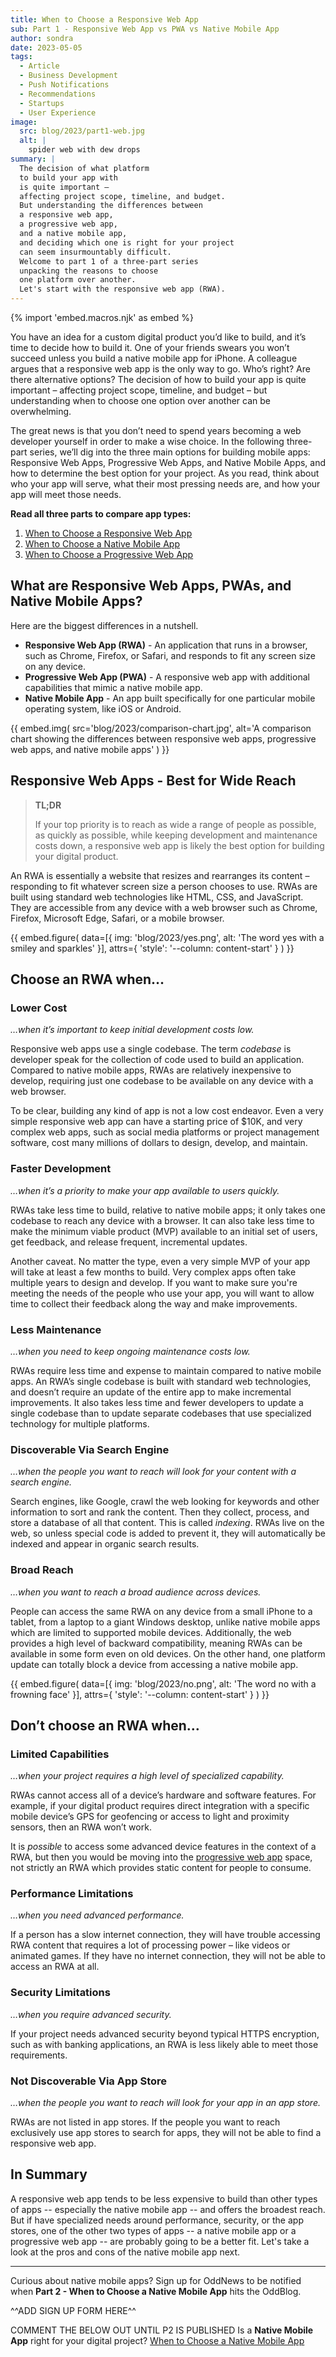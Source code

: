 ```yaml
---
title: When to Choose a Responsive Web App
sub: Part 1 - Responsive Web App vs PWA vs Native Mobile App
author: sondra
date: 2023-05-05
tags:
  - Article
  - Business Development
  - Push Notifications
  - Recommendations
  - Startups
  - User Experience
image:
  src: blog/2023/part1-web.jpg
  alt: |
    spider web with dew drops
summary: |
  The decision of what platform
  to build your app with
  is quite important –
  affecting project scope, timeline, and budget.
  But understanding the differences between
  a responsive web app,
  a progressive web app,
  and a native mobile app,
  and deciding which one is right for your project
  can seem insurmountably difficult.
  Welcome to part 1 of a three-part series
  unpacking the reasons to choose
  one platform over another.
  Let's start with the responsive web app (RWA).
---
```

{% import 'embed.macros.njk' as embed %}

You have an idea for a custom digital product you’d like to build, and it’s time to decide how to build it. One of your friends swears you won’t succeed unless you build a native mobile app for iPhone. A colleague argues that a responsive web app is the only way to go. Who’s right? Are there alternative options? The decision of how to build your app is quite important – affecting project scope, timeline, and budget – but understanding when to choose one option over another can be overwhelming.

The great news is that you don’t need to spend years becoming a web developer yourself in order to make a wise choice. In the following three-part series, we’ll dig into the three main options for building mobile apps: Responsive Web Apps, Progressive Web Apps, and Native Mobile Apps, and how to determine the best option for your project. As you read, think about who your app will serve, what their most pressing needs are, and how your app will meet those needs.

**Read all three parts to compare app types:**


1. [When to Choose a Responsive Web App](/2023/05/05/when-to-choose-a-responsive-web-app/)
2. [When to Choose a Native Mobile App](/2023/06/07/when-to-choose-a-native-mobile-app/)
3. [When to Choose a Progressive Web App](/2023/07/05/when-to-choose-a-progressive-web-app/)


## What are Responsive Web Apps, PWAs, and Native Mobile Apps?
Here are the biggest differences in a nutshell.

- **Responsive Web App (RWA)** - An application that runs in a browser, such as Chrome, Firefox, or Safari, and responds to fit any screen size on any device.
- **Progressive Web App (PWA)** - A responsive web app with additional capabilities that mimic a native mobile app.
- **Native Mobile App** - An app built specifically for one particular mobile operating system, like iOS or Android.


{{ embed.img(
  src='blog/2023/comparison-chart.jpg',
  alt='A comparison chart showing the differences between
  responsive web apps, progressive web apps, and native
  mobile apps'
) }}


## Responsive Web Apps - Best for Wide Reach

> **TL;DR**
>
> If your top priority is to reach as wide a range of
> people as possible, as quickly as possible, while keeping
> development and maintenance costs down, a responsive web app is
> likely the best option for building your digital product.

An RWA is essentially a website that resizes and rearranges its content – responding to fit whatever screen size a person chooses to use. RWAs are built using standard web technologies like HTML, CSS, and JavaScript. They are accessible from any device with a web browser such as Chrome, Firefox, Microsoft Edge, Safari, or a mobile browser.

{{ embed.figure(
  data=[{
    img: 'blog/2023/yes.png',
    alt: 'The word yes with a smiley and sparkles'
  }],
  attrs={
    'style': '--column: content-start'
  }
) }}

## Choose an RWA when…
### Lower Cost
*…when it’s important to keep initial development costs low.*

Responsive web apps use a single codebase. The term *codebase* is developer speak for the collection of code used to build an application. Compared to native mobile apps, RWAs are relatively inexpensive to develop, requiring just one codebase to be available on any device with a web browser.

To be clear, building any kind of app is not a low cost endeavor. Even a very simple responsive web app can have a starting price of $10K, and very complex web apps, such as social media platforms or project management software, cost many millions of dollars to design, develop, and maintain.

### Faster Development
*…when it’s a priority to make your app available to users quickly.*

RWAs take less time to build, relative to native mobile apps; it only takes one codebase to reach any device with a browser. It can also take less time to make the minimum viable product (MVP) available to an initial set of users, get feedback, and release frequent, incremental updates.

Another caveat. No matter the type, even a very simple MVP of your app will take at least a few months to build. Very complex apps often take multiple years to design and develop. If you want to make sure you're meeting the needs of the people who use your app, you will want to allow time to collect their feedback along the way and make improvements.

### Less Maintenance
*…when you need to keep ongoing maintenance costs low.*

RWAs require less time and expense to maintain compared to native mobile apps. An RWA’s single codebase is built with standard web technologies, and doesn’t require an update of the entire app to make incremental improvements. It also takes less time and fewer developers to update a single codebase than to update separate codebases that use specialized technology for multiple platforms.

### Discoverable Via Search Engine
*…when the people you want to reach will look for your content with a search engine.*

Search engines, like Google, crawl the web looking for keywords and other information to sort and rank the content. Then they collect, process, and store a database of all that content. This is called *indexing*. RWAs live on the web, so unless special code is added to prevent it, they will automatically be indexed and appear in organic search results.

### Broad Reach
*…when you want to reach a broad audience across devices.*

People can access the same RWA on any device from a small iPhone to a tablet, from a laptop to a giant Windows desktop, unlike native mobile apps which are limited to supported mobile devices. Additionally, the web provides a high level of backward compatibility, meaning RWAs can be available in some form even on old devices. On the other hand, one platform update can totally block a device from accessing a native mobile app.

{{ embed.figure(
  data=[{
    img: 'blog/2023/no.png',
    alt: 'The word no with a frowning face'
  }],
  attrs={
    'style': '--column: content-start'
  }
) }}

## Don’t choose an RWA when…
### Limited Capabilities
*…when your project requires a high level of specialized capability.*

RWAs cannot access all of a device’s hardware and software features. For example, if your digital product requires direct integration with a specific mobile device’s GPS for geofencing or access to light and proximity sensors, then an RWA won’t work.

It is *possible* to access some advanced device features in the context of a RWA, but then you would be moving into the [progressive web app](/2023/07/05/when-to-choose-a-progressive-web-app/) space, not strictly an RWA which provides static content for people to consume.



### Performance Limitations
*…when you need advanced performance.*

If a person has a slow internet connection, they will have trouble accessing RWA content that requires a lot of processing power – like videos or animated games. If they have no internet connection, they will not be able to access an RWA at all.

### Security Limitations
*…when you require advanced security.*

If your project needs advanced security beyond typical HTTPS encryption, such as with banking applications, an RWA is less likely able to meet those requirements.

### Not Discoverable Via App Store
*…when the people you want to reach will look for your app in an app store.*

RWAs are not listed in app stores. If the people you want to reach exclusively use app stores to search for apps, they will not be able to find a responsive web app.


## In Summary
A responsive web app tends to be less expensive to build than other types of apps -- especially the native mobile app -- and offers the broadest reach. But if have specialized needs around performance, security, or the app stores, one of the other two types of apps -- a native mobile app or a progressive web app -- are probably going to be a better fit. Let's take a look at the pros and cons of the native mobile app next.

____
Curious about native mobile apps? Sign up for OddNews to be notified when **Part 2 - When to Choose a Native Mobile App** hits the OddBlog.

^^ADD SIGN UP FORM HERE^^

COMMENT THE BELOW OUT UNTIL P2 IS PUBLISHED
Is a **Native Mobile App** right for your digital project?
[When to Choose a Native Mobile App](/2023/06/07/when-to-choose-a-native-mobile-app/)
